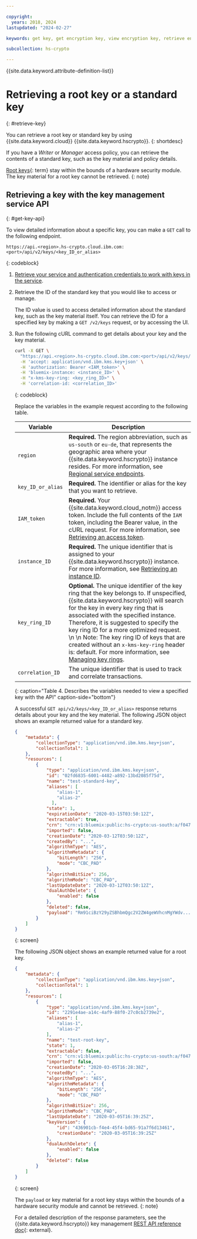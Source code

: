 ```yaml
---

copyright:
  years: 2018, 2024
lastupdated: "2024-02-27"

keywords: get key, get encryption key, view encryption key, retrieve encryption key, API examples

subcollection: hs-crypto

---
```


{{site.data.keyword.attribute-definition-list}}



# Retrieving a root key or a standard key
{: #retrieve-key}

You can retrieve a root key or standard key by using
{{site.data.keyword.cloud}} {{site.data.keyword.hscrypto}}.
{: shortdesc}

If you have a _Writer_ or _Manager_ access policy, you can retrieve the contents
of a standard key, such as the key material and policy details.

[Root keys](#x6946961){: term} stay within the bounds of a hardware security
module. The key material for a root key cannot be retrieved.
{: note}

## Retrieving a key with the key management service API
{: #get-key-api}

To view detailed information about a specific key, you can make a `GET` call to
the following endpoint.

```
https://api.<region>.hs-crypto.cloud.ibm.com:<port>/api/v2/keys/<key_ID_or_alias>
```
{: codeblock}

1. [Retrieve your service and authentication credentials to work with keys in the service](/docs/hs-crypto?topic=hs-crypto-set-up-kms-api).

2. Retrieve the ID of the standard key that you would like to access or manage.

    The ID value is used to access detailed information about the standard key, such as
    the key material itself. You can retrieve the ID for a specified key by
    making a `GET /v2/keys` request, or by accessing the
    UI.

3. Run the following cURL command to get details about your key and the key material.

    ```sh
    curl -X GET \
      "https://api.<region>.hs-crypto.cloud.ibm.com:<port>/api/v2/keys/<key_ID_or_alias>" \
      -H 'accept: application/vnd.ibm.kms.key+json' \
      -H 'authorization: Bearer <IAM_token>' \
      -H 'bluemix-instance: <instance_ID>' \
      -H "x-kms-key-ring: <key_ring_ID>" \
      -H 'correlation-id: <correlation_ID>'
    ```
    {: codeblock}

    Replace the variables in the example request according to the following table.

    | Variable | Description |
    | --- | --- |
    | `region` | **Required.** The region abbreviation, such as `us-south` or `eu-de`, that represents the geographic area where your {{site.data.keyword.hscrypto}} instance resides. For more information, see [Regional service endpoints](/docs/hs-crypto?topic=hs-crypto-regions#service-endpoints). |
    | `key_ID_or_alias` | **Required.** The identifier or alias for the key that you want to retrieve. |
    | `IAM_token` | **Required.** Your {{site.data.keyword.cloud_notm}} access token. Include the full contents of the `IAM` token, including the Bearer value, in the cURL request. For more information, see [Retrieving an access token](/docs/hs-crypto?topic=hs-crypto-retrieve-access-token). |
    | `instance_ID` | **Required.** The unique identifier that is assigned to your {{site.data.keyword.hscrypto}} instance. For more information, see [Retrieving an instance ID](/docs/hs-crypto?topic=hs-crypto-retrieve-instance-ID). |
    | `key_ring_ID` | **Optional.** The unique identifier of the key ring that the key belongs to. If unspecified, {{site.data.keyword.hscrypto}} will search for the key in every key ring that is associated with the specified instance. Therefore, it is suggested to specify the key ring ID for a more optimized request. \n \n Note: The key ring ID of keys that are created without an `x-kms-key-ring` header is: default. For more information, see [Managing key rings](/docs/hs-crypto?topic=hs-crypto-managing-key-rings). |
    | `correlation_ID` | The unique identifier that is used to track and correlate transactions. |
    {: caption="Table 4. Describes the variables needed to view a specified key with the API" caption-side="bottom"}

    A successful `GET api/v2/keys/<key_ID_or_alias>` response returns details about your
    key and the key material. The following JSON object shows an example
    returned value for a standard key.

    ```json
    {
        "metadata": {
            "collectionType": "application/vnd.ibm.kms.key+json",
            "collectionTotal": 1
        },
        "resources": [
            {
                "type": "application/vnd.ibm.kms.key+json",
                "id": "02fd6835-6001-4482-a892-13bd2085f75d",
                "name": "test-standard-key",
                "aliases": [
                    "alias-1",
                    "alias-2"
                  ],
                "state": 1,
                "expirationDate": "2020-03-15T03:50:12Z",
                "extractable": true,
                "crn": "crn:v1:bluemix:public:hs-crypto:us-south:a/f047b55a3362ac06afad8a3f2f5586ea:12e8c9c2-a162-472d-b7d6-8b9a86b815a6:key:02fd6835-6001-4482-a892-13bd2085f75d",
                "imported": false,
                "creationDate": "2020-03-12T03:50:12Z",
                "createdBy": "...",
                "algorithmType": "AES",
                "algorithmMetadata": {
                    "bitLength": "256",
                    "mode": "CBC_PAD"
                },
                "algorithmBitSize": 256,
                "algorithmMode": "CBC_PAD",
                "lastUpdateDate": "2020-03-12T03:50:12Z",
                "dualAuthDelete": {
                    "enabled": false
                },
                "deleted": false,
                "payload": "Rm91ciBzY29yZSBhbmQgc2V2ZW4geWVhcnMgYWdv..."
            }
        ]
    }
    ```
    {: screen}

    The following JSON object shows an example returned value for a root key.

    ```json
    {
        "metadata": {
            "collectionType": "application/vnd.ibm.kms.key+json",
            "collectionTotal": 1
        },
        "resources": [
            {
                "type": "application/vnd.ibm.kms.key+json",
                "id": "2291e4ae-a14c-4af9-88f0-27c0cb2739e2",
                "aliases": [
                    "alias-1",
                    "alias-2"
                ],
                "name": "test-root-key",
                "state": 1,
                "extractable": false,
                "crn": "crn:v1:bluemix:public:hs-crypto:us-south:a/f047b55a3362ac06afad8a3f2f5586ea:30372f20-d9f1-40b3-b486-a709e1932c9c:key:2291e4ae-a14c-4af9-88f0-27c0cb2739e2",
                "imported": false,
                "creationDate": "2020-03-05T16:28:38Z",
                "createdBy": "...",
                "algorithmType": "AES",
                "algorithmMetadata": {
                    "bitLength": "256",
                    "mode": "CBC_PAD"
                },
                "algorithmBitSize": 256,
                "algorithmMode": "CBC_PAD",
                "lastUpdateDate": "2020-03-05T16:39:25Z",
                "keyVersion": {
                    "id": "436901cb-f4e4-45f4-bd65-91a7f6d13461",
                    "creationDate": "2020-03-05T16:39:25Z"
                },
                "dualAuthDelete": {
                    "enabled": false
                },
                "deleted": false
            }
        ]
    }
    ```
    {: screen}

    The `payload` or key material for a root key stays within the bounds of a
    hardware security module and cannot be retrieved.
    {: note}

    For a detailed description of the response parameters, see the
    {{site.data.keyword.hscrypto}} key management
    [REST API reference doc](/apidocs/hs-crypto){: external}.

